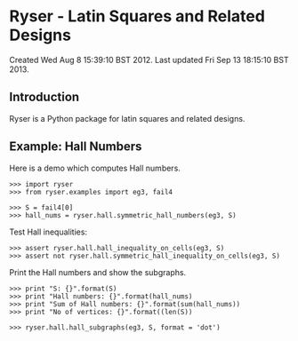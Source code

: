 Ryser - Latin Squares and Related Designs
=========================================

Created Wed Aug  8 15:39:10 BST 2012. Last updated Fri Sep 13 18:15:10 BST 2013.

Introduction
------------

Ryser is a Python package for latin squares and related designs.

Example: Hall Numbers
---------------------

Here is a demo which computes Hall numbers.

    >>> import ryser
    >>> from ryser.examples import eg3, fail4

    >>> S = fail4[0]
    >>> hall_nums = ryser.hall.symmetric_hall_numbers(eg3, S)

Test Hall inequalities:

    >>> assert ryser.hall.hall_inequality_on_cells(eg3, S)
    >>> assert not ryser.hall.symmetric_hall_inequality_on_cells(eg3, S)

Print the Hall numbers and show the subgraphs.

    >>> print "S: {}".format(S)
    >>> print "Hall numbers: {}".format(hall_nums)
    >>> print "Sum of Hall numbers: {}".format(sum(hall_nums))
    >>> print "No of vertices: {}".format((len(S))

    >>> ryser.hall.hall_subgraphs(eg3, S, format = 'dot')

